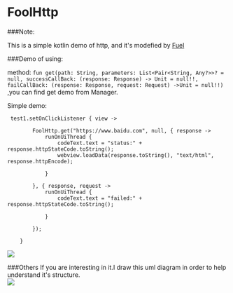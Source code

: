 # FoolHttp

###Note:  

This is a simple kotlin demo of http, and it's modefied by [Fuel](https://github.com/kittinunf/Fuel)  

###Demo of using:  


method: ```fun get(path: String, parameters: List<Pair<String, Any?>>? = null, successCallBack: (response: Response) -> Unit = null!!, failCallBack: (response: Response, request: Request) ->Unit = null!!) ```,you can find get demo from Manager.

Simple demo:  


	 test1.setOnClickListener { view ->

            FoolHttp.get("https://www.baidu.com", null, { response ->
                runOnUiThread {
                    codeText.text = "status:" + response.httpStateCode.toString();
                    webview.loadData(response.toString(), "text/html", response.httpEncode);

                }

            }, { response, request ->
                runOnUiThread {
                    codeText.text = "failed:" + response.httpStateCode.toString();

                }

            });

        }
     
        
 


![](https://github.com/sanyinchen/FoolHttp/blob/master/show.gif)

###Others 
If you are interesting in it.I draw this uml diagram in order to help understand it's structure.  
![](https://github.com/sanyinchen/FoolHttp/blob/master/foolhttp.png)
